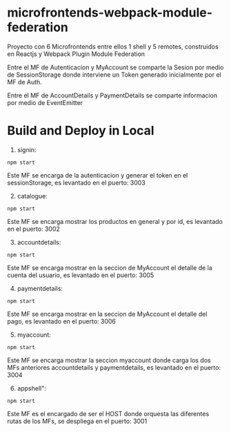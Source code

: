 # microfrontends-webpack-module-federation
Proyecto con 6 Microfrontends entre ellos 1 shell y 5 remotes, construidos en Reactjs y Webpack Plugin Module Federation

Entre el MF de Autenticacion y MyAccount se comparte la Sesion por medio de SessionStorage donde interviene un Token generado inicialmente por el MF de Auth.

Entre el MF de AccountDetails y PaymentDetails se comparte informacion por medio de EventEmitter 


# Build and Deploy in Local

1. signin: 

`npm start`

Este MF se encarga de la autenticacion y generar el token en el sessionStorage, es levantado en el puerto: 3003

2.  catalogue: 

`npm start`

Este MF se encarga mostrar los productos en general y por id, es levantado en el puerto: 3002

3. accountdetails:

`npm start`

Este MF se encarga mostrar en la seccion de MyAccount el detalle de la cuenta del usuario, es levantado en el puerto: 3005

4. paymentdetails:

`npm start`

Este MF se encarga mostrar en la seccion de MyAccount el detalle del pago, es levantado en el puerto: 3006


5. myaccount:

`npm start`

Este MF se encarga mostrar la seccion myaccount donde carga los dos MFs anteriores accountdetails y paymentdetails, es levantado en el puerto: 3004


6. appshell":

`npm start`

Este MF es el encargado de ser el HOST donde orquesta las diferentes rutas de los MFs, se despliega en el puerto: 3001

